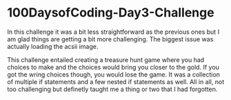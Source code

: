 # 100DaysofCoding-Day3-Challenge

In this challenge it was a bit less straightforward as the previous ones but I am glad things are getting a bit more challenging. The biggest issue was actually loading the acsii image. 

This challenge entailed creating a treasure hunt game where you had choices to make and the choices would bring you closer to the gold. If you got the wring choices though, you would lose the game. It was a collection of multiple if statements and a few nested if statements as well. All in all, not too challenging but definetly taught me a thing or two that I had forgotten.

